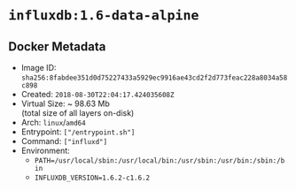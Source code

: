 # `influxdb:1.6-data-alpine`

## Docker Metadata

- Image ID: `sha256:8fabdee351d0d75227433a5929ec9916ae43cd2f2d773feac228a8034a58c898`
- Created: `2018-08-30T22:04:17.424035608Z`
- Virtual Size: ~ 98.63 Mb  
  (total size of all layers on-disk)
- Arch: `linux`/`amd64`
- Entrypoint: `["/entrypoint.sh"]`
- Command: `["influxd"]`
- Environment:
  - `PATH=/usr/local/sbin:/usr/local/bin:/usr/sbin:/usr/bin:/sbin:/bin`
  - `INFLUXDB_VERSION=1.6.2-c1.6.2`
